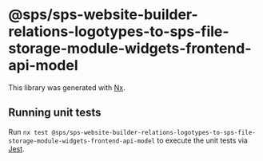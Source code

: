 # @sps/sps-website-builder-relations-logotypes-to-sps-file-storage-module-widgets-frontend-api-model

This library was generated with [Nx](https://nx.dev).

## Running unit tests

Run `nx test @sps/sps-website-builder-relations-logotypes-to-sps-file-storage-module-widgets-frontend-api-model` to execute the unit tests via [Jest](https://jestjs.io).
